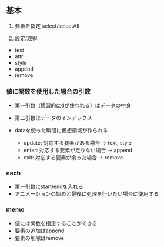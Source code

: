 ## 基本

1) 要素を指定
select/selectAll

2) 設定/取得
- text
- attr
- style
- append
- remove

### 値に関数を使用した場合の引数
- 第一引数（慣習的にdが使われる）はデータの中身
- 第二引数はデータのインデックス


- dataを使った瞬間に仮想領域が作られる
  - update: 対応する要素がある場合 -> text, style
  - enter: 対応する要素が足りない場合 -> append
  - exit: 対応する要素が余った場合 -> remove


### each
- 第一引数にstart/endを入れる
- アニメーションの始めと最後に処理を行いたい場合に使用する

### memo
- 値には関数を指定することができる
- 要素の追加はappend
- 要素の削除はremove
